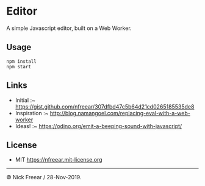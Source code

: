 
# Editor

A simple Javascript editor, built on a Web Worker.

## Usage

```
npm install
npm start
```

## Links

  - Initial :~ https://gist.github.com/nfreear/307dfbd47c5b64d21cd0265185535de8
  - Inspiration :~ http://blog.namangoel.com/replacing-eval-with-a-web-worker
  - Ideas! :~ https://odino.org/emit-a-beeping-sound-with-javascript/

## License

  - MIT <https://nfreear.mit-license.org>

---
© Nick Freear / 28-Nov-2019.

